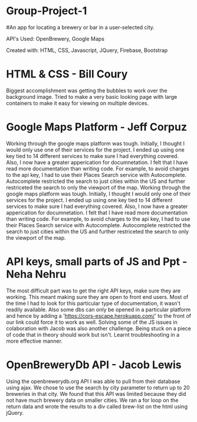 # Group-Project-1

#An app for locating a brewery or bar in a user-selected city.

API's Used:  OpenBrewery, Google Maps

Created with:  HTML, CSS, Javascript, JQuery, Firebase, Bootstrap

# HTML & CSS - Bill Coury
Biggest accomplishment was getting the bubbles to work over the background image.  Tried to make a very basic looking page with large containers to make it easy for viewing on multiple devices.

# Google Maps Platform - Jeff Corpuz
Working through the google maps platform was tough. Initially, I thought I would only use one of their services for the project. I ended up using one key tied to 14 different services to make sure I had everything covered.  Also, I now have a greater apperication for documnetation.  I felt that I have read more documentation than writing code. For example, to avoid charges to the api key, I had to use their Places Search service with Autocomplete.  Autocomplete restricted the search to just cities within the US and further restriceted the search to only the viewport of the map. Working through the google maps platform was tough. Initially, I thought I would only one of their services for the project. I ended up using one key tied to 14 different services to make sure I had everything covered.  Also, I now have a greater apperication for documnetation.  I felt that I have read more documentation than writing code. For example, to avoid charges to the api key, I had to use their Places Search service with Autocomplete.  Autocomplete restricted the search to just cities within the US and further restriceted the search to only the viewport of the map.  

# API keys, small parts of JS and Ppt - Neha Nehru
The most difficult part was to get the right API keys, make sure they are working. This meant making sure they are open to front end users. Most of the time I had to look for this particular type of documentation, it wasn't readily available. Also some dbs can only be opened in a particular platform and hence by adding a 'https://cors-escape.herokuapp.com/' to the front of our link could force it to work as well. Solving some of the JS issues in colaboration with Jacob was also another challenge. Being stuck on a piece of code that in theory should work but isn't. Learnt troubleshooting in a more effective manner.   
 

# OpenBreweryDb API - Jacob Lewis
Using the openbrewerydb.org API I was able to pull from their database using ajax. We chose to use the search by city parameter to return up to 20 breweries in that city. We found that this API was limited because they did not have much brewery data on smaller cities. We ran a for loop on the return data and wrote the results to a div called brew-list on the html using jQuery.
